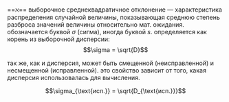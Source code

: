 ==$\aleph$== выборочное среднеквадратичное отклонение — характеристика распределения случайной величины, показывающая среднюю степень разброса значений величины относительно мат. ожидания. обозначается буквой $\sigma$ (сигма), иногда буквой $s$. определяется как корень из выборочной дисперсии:
$$\sigma = \sqrt{D}$$

так же, как и дисперсия, может быть смещенной (неисправленной) и несмещенной (исправленной). это свойство зависит от того, какая дисперсия использовалась для вычисления.

$$\sigma_{\text{исп.}} = \sqrt{D_{\text{исп.}}}$$
